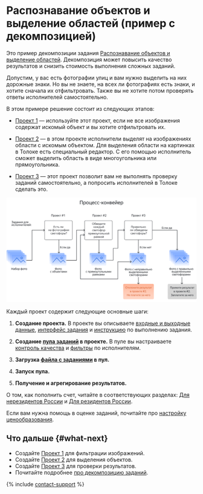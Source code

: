 # Распознавание объектов и выделение областей (пример с декомпозицией)

Это пример декомпозиции задания [Распознавание объектов и выделение областей](selection.md). Декомпозиция может повысить качество результатов и снизить стоимость выполнения сложных заданий.

Допустим, у вас есть фотографии улиц и вам нужно выделить на них дорожные знаки. Но вы не знаете, на всех ли фотографиях есть знаки, и хотите сначала их отфильтровать. Также вы не хотите потом проверять ответы исполнителей самостоятельно.

В этом примере решение состоит из следующих этапов:

- [Проект 1](image-segmentation-project1.md) — используйте этот проект, если не все изображения содержат искомый объект и вы хотите отфильтровать их.

- [Проект 2](image-segmentation-project2.md) — в этом проекте исполнители выделят на изображениях области с искомым объектом. Для выделения области на картинках в Толоке есть специальный редактор. С его помощью исполнитель сможет выделить область в виде многоугольника или прямоугольника.

- [Проект 3](image-segmentation-project3.md) — этот проект позволит вам не выполнять проверку заданий самостоятельно, а попросить исполнителей в Толоке сделать это.

![](../_images/tutorials/image-segmentation/image-segmentation.svg)

Каждый проект содержит следующие основные шаги:

1. **Создание проекта.** В проекте вы описываете [входные и выходные данные](../../glossary.md#input-output-data), [интерфейс задания](../../glossary.md#task-interface) и [инструкцию](../../glossary.md#instructions) по выполнению задания.

1. **Создание [пула заданий](../../glossary.md#pool) в проекте.** В пуле вы настраиваете [контроль качества](../../glossary.md#quality-control) и [фильтры](../../glossary.md#filters) по исполнителям.

1. **Загрузка [файла с заданиями](https://tlk.s3.yandex.net/wsdm2020/dataset_1.tsv) в пул.**

1. **Запуск пула.**

1. **Получение и агрегирование результатов.**

О том, как пополнить счет, читайте в соответствующих разделах: [Для нерезидентов России](refill.md) и [Для резидентов России](refill-russia.md).

Если вам нужна помощь в оценке заданий, почитайте про [настройку ценообразования](dynamic-pricing.md#section_wb1_lhl_vlb).

## Что дальше {#what-next}

- Создайте [Проект 1](image-segmentation-project1.md) для фильтрации изображений.
- Создайте [Проект 2](image-segmentation-project2.md) для выделения объектов.
- Создайте [Проект 3](image-segmentation-project3.md) для проверки результатов.
- Почитайте подробнее [про декомпозицию заданий](solution-architecture.md).

{% include [contact-support](../_includes/contact-support-help.md) %}